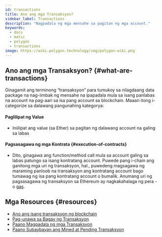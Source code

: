 ```yaml
---
id: transactions
title: Ano ang mga Transaksyon?
sidebar_label: Transactions
description: "Nagpadala ng mga mensahe sa pagitan ng mga account."
keywords:
  - docs
  - matic
  - polygon
  - transactions
image: https://wiki.polygon.technology/img/polygon-wiki.png
---
```


## Ano ang mga Transaksyon? {#what-are-transactions}

Ginagamit ang terminong “transaksyon” para tumukoy sa nilagdaang data package na nag-iimbak ng mensahe na ipapadala mula sa isang panlabas na account na pag-aari sa isa pang account sa blockchain. Maaari itong i-categorize sa dalawang pangunahing kategorya:

#### **Paglilipat ng Value**

- Iniilipat ang value (sa Ether) sa pagitan ng dalawang account na galing sa labas

#### Pagsasagawa ng mga Kontrata {#execution-of-contracts}

- Dito, ginagawa ang function/method call mula sa account galing sa labas patungo sa isang kontratang account. Puwede pang i-chain ang ganitong mga uri ng transaksyon, hal., puwedeng magsagawa ng maraming panloob na transaksyon ang kontratang account bago tumawag ng isa pang kontratang account o bumalik.
Anumang uri ng pagsasagawa ng transaksyon sa Ethereum ay nagkakahalaga ng pera - o [gas](/docs/home/blockchain-basics/gas).

## Mga Resources {#resources}

- [Ano ang isang transaksyon ng blockchain](https://coincentral.com/what-is-a-blockchain-transaction-anyway/)
- [Pag-unawa sa Bagay ng Transaksyon](https://docs.alchemy.com/docs/understanding-the-transaction-object-on-ethereum)
- [Paano Magpadala ng mga Transaksyon](https://docs.alchemy.com/docs/how-to-send-transactions-on-ethereum)
- [Paano Subaybayan ang Mined at Pending Transaksyon](https://docs.alchemy.com/docs/how-to-track-mined-and-pending-ethereum-transactions)
